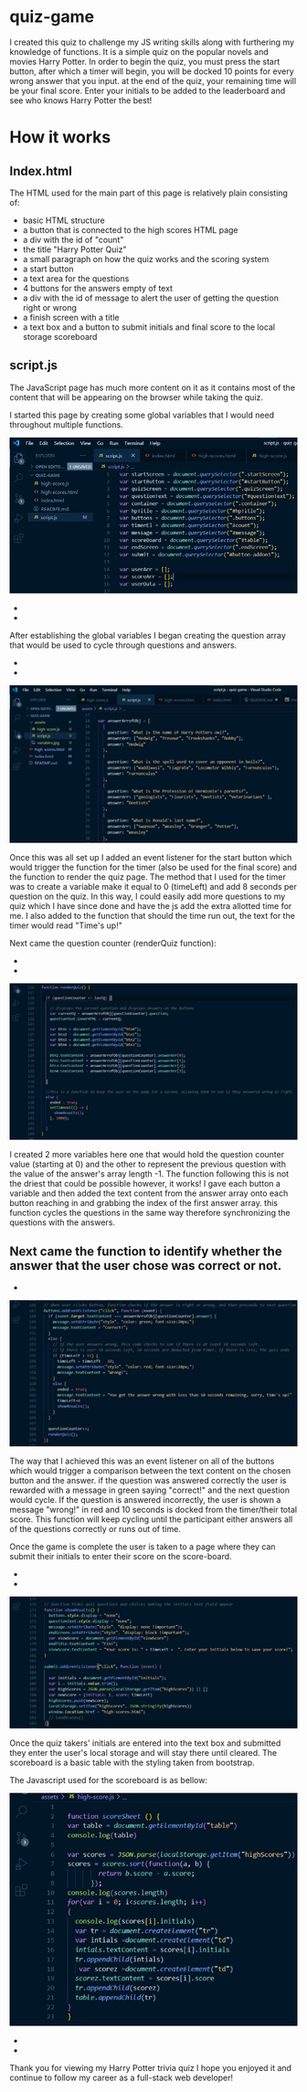 # quiz-game

I created this quiz to challenge my JS writing skills along with furthering my knowledge of functions. It is a simple quiz on the popular novels and movies Harry Potter. In order to begin the quiz, you must press the start button, after which a timer will begin, you will be docked 10 points for every wrong answer that you input. at the end of the quiz, your remaining time will be your final score. Enter your initials to be added to the leaderboard and see who knows Harry Potter the best! 

# How it works 

<h2> Index.html</h2>

The HTML used for the main part of this page is relatively plain consisting of: 

 - basic HTML structure
 - a button that is connected to the high scores HTML page
 - a div with the id of "count"
 - the title "Harry Potter Quiz"
 - a small paragraph on how the quiz works and the scoring system 
 - a start button 
 - a text area for the questions
 - 4 buttons for the answers empty of text
 - a div with the id of message to alert the user of getting the question right or wrong 
 - a finish screen with a title 
 - a text box and a button to submit initials and final score to the local storage scoreboard

<h2>script.js</h2>

 The JavaScript page has much more content on it as it contains most of the content that will be appearing on the browser while taking the quiz. 

I started this page by creating some global variables that I would need throughout multiple functions. 

<img src=assets/variables.jpg>

-

-


After establishing the global variables I began creating the question array that would be used to cycle through questions and answers.

-

-


<img src=assets/questionArray.jpg>

Once this was all set up I added an event listener for the start button which would trigger the function for the timer (also be used for the final score) and the function to render the quiz page. The method that I used for the timer was to create a variable make it equal to 0 (timeLeft) and add 8 seconds per question on the quiz. In this way, I could easily add more questions to my quiz which I have since done and have the js add the extra allotted time for me. I also added to the function that should the time run out, the text for the timer would read "Time's up!"


Next came the question counter (renderQuiz function):

-

-

<img src=assets/questionCount.jpg>

I created 2 more variables here one that would hold the question counter value (starting at 0) and the other to represent the previous question with the value of the answer's array length -1. The function following this is not the driest that could be possible however, it works! I gave each button a variable and then added the text content from the answer array onto each button reaching in and grabbing the index of the first answer array. 
this function cycles the questions in the same way therefore synchronizing the questions with the answers.

Next came the function to identify whether the answer that the user chose was correct or not. 
-

-
<img src=assets/Buttons.jpg>

The way that I achieved this was an event listener on all of the buttons which would trigger a comparison between the text content on the chosen button and the answer. if the question was answered correctly the user is rewarded with a message in green saying "correct!" and the next question would cycle. If the question is answered incorrectly, the user is shown a message "wrong!" in red and 10 seconds is docked from the timer/their total score. This function will keep cycling until the participant either answers all of the questions correctly or runs out of time. 

Once the game is complete the user is taken to a page where they can submit their initials to enter their score on the score-board. 

-

-

<img src=assets/score.jpg>

Once the quiz takers' initials are entered into the text box and submitted they enter the user's local storage and will stay there until cleared. 
The scoreboard is a basic table with the styling taken from bootstrap. 

The Javascript used for the scoreboard is as bellow:

<img src=assets/scoreboard.jpg>

-

-

Thank you for viewing my Harry Potter trivia quiz I hope you enjoyed it and continue to follow my career as a full-stack web developer!